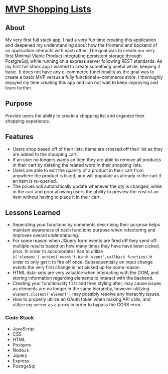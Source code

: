 <h1> <a href='https://shopping-list-heur.onrender.com/#' target='_blank'> MVP Shopping Lists </a></h1>

## About
 My very first full stack app, I had a very fun time creating this application and deepened my understanding about how the frontend and backend of an application interacts with each other. The goal was to create our very first Minimal Viable Product integrating persistent storage through PostgreSql, while running on a express server following REST standards. As my first full stack app I wanted to create something useful while, keeping it basic. It does not have any e-commerce functionality as the goal was to create a basic MVP versus a fully functional e-commerce store. I thoroughly enjoyed my time creating this app and can not wait to keep improving and learn further.    

## Purpose
 Provide users the ability to create a shopping list and organize their shopping experience.


## Features
-  Users shop based off of their lists, items are crossed off their list as they are added to the shopping cart.
- If an user no longers wants an Item they are able to remove all products in their cart by deleting the related word in their shopping lists.
- Users are able to edit the quanity of a product in their cart from anywhere the product is listed, and will populate as already in the cart if an item is re-queried.
-  The prices will automatically update whenever the qty is changed, while in the cart and prior allowing users the ability to preview the cost of an item without having to place it in their cart. 


## Lessons Learned
- Seperating your functions by comments describing their purpose helps maintain awareness of each functions purpose when refactoring and improves overall understanding.
- For some reason when JQuery form events are fired off they send off multiple results based on how many times they have have been cicked, prior. In order to accomodate I had to utilize ` $('element').unbind('event').bind('event',callback function)` in order to only get it to fire off once. Subsequentially on input change events the very first change is not picked up for some reason.
- HTML data-sets are very valuable when interacting with the DOM, and storing information regarding elements to interact with the backend.
- Creating your functionality first and then styling after, may cause issues as elements are no longer in the same hierarchy, however utilizing `element.closest('element')` may possibly resolve any hierachly issues.
- How to properly utilize an OAuth token when making API calls, and utilize my server as a proxy in order to bypass the CORS error.



### Code Stack
- JavaScript
- CSS
- HTML
- Postgres
- NodeJs
- Jquery
- Express
- PostrgeSql
